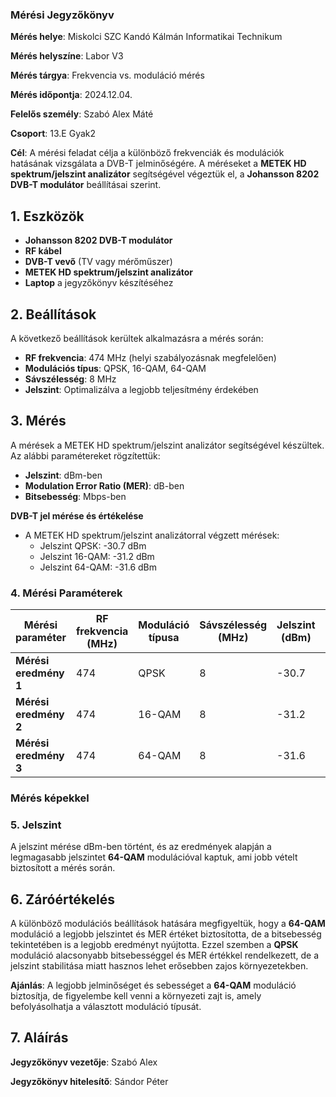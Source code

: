 ### Mérési Jegyzőkönyv

**Mérés helye**: Miskolci SZC Kandó Kálmán Informatikai Technikum 

**Mérés helyszíne**: Labor V3

**Mérés tárgya**: Frekvencia vs. moduláció mérés

**Mérés időpontja**: 2024.12.04.

**Felelős személy**: Szabó Alex Máté

**Csoport**: 13.E Gyak2

**Cél**: A mérési feladat célja a különböző frekvenciák és modulációk hatásának vizsgálata a DVB-T jelminőségére. A méréseket a **METEK HD spektrum/jelszint analizátor** segítségével végeztük el, a **Johansson 8202 DVB-T modulátor** beállításai szerint.

## 1. Eszközök
- **Johansson 8202 DVB-T modulátor**
- **RF kábel**
- **DVB-T vevő** (TV vagy mérőműszer)
- **METEK HD spektrum/jelszint analizátor**
- **Laptop** a jegyzőkönyv készítéséhez

## 2. Beállítások
A következő beállítások kerültek alkalmazásra a mérés során:
- **RF frekvencia**: 474 MHz (helyi szabályozásnak megfelelően)
- **Modulációs típus**: QPSK, 16-QAM, 64-QAM
- **Sávszélesség**: 8 MHz
- **Jelszint**: Optimalizálva a legjobb teljesítmény érdekében

## 3. Mérés
A mérések a METEK HD spektrum/jelszint analizátor segítségével készültek. Az alábbi paramétereket rögzítettük:

- **Jelszint**: dBm-ben
- **Modulation Error Ratio (MER)**: dB-ben
- **Bitsebesség**: Mbps-ben
  
**DVB-T jel mérése és értékelése**  
   - A METEK HD spektrum/jelszint analizátorral végzett mérések:  
     - Jelszint QPSK: -30.7 dBm  
     - Jelszint 16-QAM: -31.2 dBm  
     - Jelszint 64-QAM: -31.6 dBm 
### 4. Mérési Paraméterek

| Mérési paraméter      | RF frekvencia (MHz) | Moduláció típusa | Sávszélesség (MHz) | Jelszint (dBm) | Bitsebesség (Mbps) | MER érték (dB) |
|-----------------------|---------------------|------------------|--------------------|----------------|--------------------|----------------|
| **Mérési eredmény 1** | 474                 | QPSK             | 8                  | -30.7          | -3.85 Mbps         | -39.9 dB       |
| **Mérési eredmény 2** | 474                 | 16-QAM           | 8                  | -31.2          | -7.7 Mbps          | -35.5 dB       |
| **Mérési eredmény 3** | 474                 | 64-QAM           | 8                  | -31.6          | -12.9 Mbps         | -39.9 dB       |

### Mérés képekkel

### 5. Jelszint
A jelszint mérése dBm-ben történt, és az eredmények alapján a legmagasabb jelszintet **64-QAM** modulációval kaptuk, ami jobb vételt biztosított a mérés során.


## 6. Záróértékelés
A különböző modulációs beállítások hatására megfigyeltük, hogy a **64-QAM** moduláció a legjobb jelszintet és MER értéket biztosította, de a bitsebesség tekintetében is a legjobb eredményt nyújtotta. Ezzel szemben a **QPSK** moduláció alacsonyabb bitsebességgel és MER értékkel rendelkezett, de a jelszint stabilitása miatt hasznos lehet erősebben zajos környezetekben.

**Ajánlás**: A legjobb jelminőséget és sebességet a **64-QAM** moduláció biztosítja, de figyelembe kell venni a környezeti zajt is, amely befolyásolhatja a választott moduláció típusát.

## 7. Aláírás
**Jegyzőkönyv vezetője**: Szabó Alex

**Jegyzőkönyv hitelesítő**: Sándor Péter

